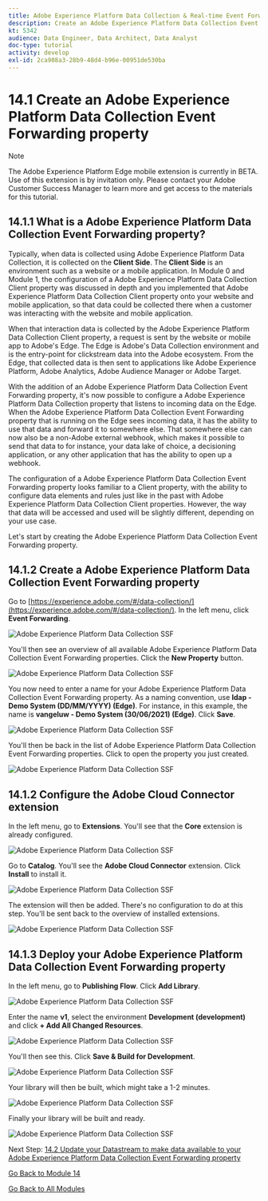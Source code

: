 ```yaml
---
title: Adobe Experience Platform Data Collection & Real-time Event Forwarding Side Forwarding - Create an Adobe Experience Platform Data Collection Event Forwarding property
description: Create an Adobe Experience Platform Data Collection Event Forwarding property
kt: 5342
audience: Data Engineer, Data Architect, Data Analyst
doc-type: tutorial
activity: develop
exl-id: 2ca908a3-28b9-48d4-b96e-00951de530ba
---
```

# 14.1 Create an Adobe Experience Platform Data Collection Event Forwarding property

>[!NOTE]
>
>The Adobe Experience Platform Edge mobile extension is currently in BETA. Use of this extension is by invitation only. Please contact your Adobe Customer Success Manager to learn more and get access to the materials for this tutorial.

## 14.1.1 What is a Adobe Experience Platform Data Collection Event Forwarding property?

Typically, when data is collected using Adobe Experience Platform Data Collection, it is collected on the **Client Side**. The **Client Side** is an environment such as a website or a mobile application. In Module 0 and Module 1, the configuration of a Adobe Experience Platform Data Collection Client property was discussed in depth and you implemented that Adobe Experience Platform Data Collection Client property onto your website and mobile application, so that data could be collected there when a customer was interacting with the website and mobile application.

When that interaction data is collected by the Adobe Experience Platform Data Collection Client property, a request is sent by the website or mobile app to Adobe's Edge. The Edge is Adobe's Data Collection environment and is the entry-point for clickstream data into the Adobe ecosystem. From the Edge, that collected data is then sent to applications like Adobe Experience Platform, Adobe Analytics, Adobe Audience Manager or Adobe Target. 

With the addition of an Adobe Experience Platform Data Collection Event Forwarding property, it's now possible to configure a Adobe Experience Platform Data Collection property that listens to incoming data on the Edge. When the Adobe Experience Platform Data Collection Event Forwarding property that is running on the Edge sees incoming data, it has the ability to use that data and forward it to somewhere else. That somewhere else can now also be a non-Adobe external webhook, which makes it possible to send that data to for instance, your data lake of choice, a decisioning application, or any other application that has the ability to open up a webhook.

The configuration of a Adobe Experience Platform Data Collection Event Forwarding property looks familiar to a Client property, with the ability to configure data elements and rules just like in the past with Adobe Experience Platform Data Collection Client properties. However, the way that data will be accessed and used will be slightly different, depending on your use case.

Let's start by creating the Adobe Experience Platform Data Collection Event Forwarding property.

## 14.1.2 Create a Adobe Experience Platform Data Collection Event Forwarding property

Go to [https://experience.adobe.com/#/data-collection/](https://experience.adobe.com/#/data-collection/). In the left menu, click **Event Forwarding**.

![Adobe Experience Platform Data Collection SSF](./images/launchhome.png)

You'll then see an overview of all available Adobe Experience Platform Data Collection Event Forwarding properties. Click the **New Property** button.

![Adobe Experience Platform Data Collection SSF](./images/launchhome2.png)

You now need to enter a name for your Adobe Experience Platform Data Collection Event Forwarding property. As a naming convention, use **ldap - Demo System (DD/MM/YYYY) (Edge)**. For instance, in this example, the name is **vangeluw - Demo System (30/06/2021) (Edge)**. Click **Save**.

![Adobe Experience Platform Data Collection SSF](./images/ssf1.png)

You'll then be back in the list of Adobe Experience Platform Data Collection Event Forwarding properties. Click to open the property you just created.

![Adobe Experience Platform Data Collection SSF](./images/ssf2.png)

## 14.1.2 Configure the Adobe Cloud Connector extension

In the left menu, go to **Extensions**. You'll see that the **Core** extension is already configured.

![Adobe Experience Platform Data Collection SSF](./images/ssf3.png)

Go to **Catalog**. You'll see the **Adobe Cloud Connector** extension. Click **Install** to install it.

![Adobe Experience Platform Data Collection SSF](./images/ssf4.png)

The extension will then be added. There's no configuration to do at this step. You'll be sent back to the overview of installed extensions.

![Adobe Experience Platform Data Collection SSF](./images/ssf5.png)

## 14.1.3 Deploy your Adobe Experience Platform Data Collection Event Forwarding property

In the left menu, go to **Publishing Flow**. Click **Add Library**.

![Adobe Experience Platform Data Collection SSF](./images/ssf6.png)

Enter the name **v1**, select the environment **Development (development)** and click **+ Add All Changed Resources**. 

![Adobe Experience Platform Data Collection SSF](./images/ssf7.png)

You'll then see this. Click **Save & Build for Development**.

![Adobe Experience Platform Data Collection SSF](./images/ssf8.png)

Your library will then be built, which might take a 1-2 minutes.

![Adobe Experience Platform Data Collection SSF](./images/ssf9.png)

Finally your library will be built and ready.

![Adobe Experience Platform Data Collection SSF](./images/ssf10.png)

Next Step: [14.2 Update your Datastream to make data available to your Adobe Experience Platform Data Collection Event Forwarding property](./ex2.md)

[Go Back to Module 14](./aep-data-collection-ssf.md)

[Go Back to All Modules](./../../overview.md)
